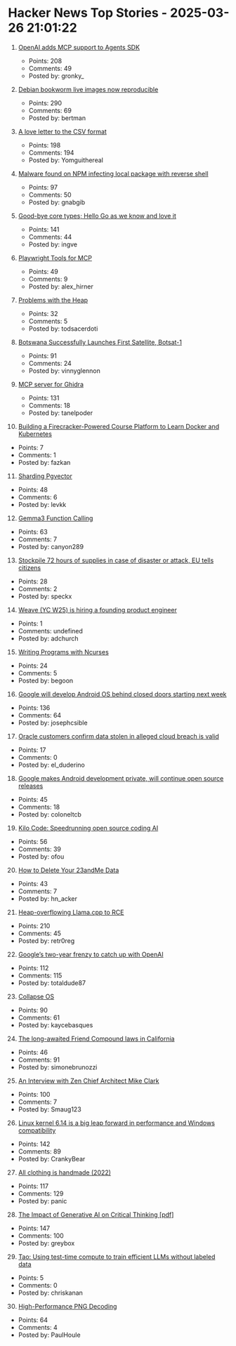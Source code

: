 # Hacker News Top Stories - 2025-03-26 21:01:22

1. [OpenAI adds MCP support to Agents SDK](https://openai.github.io/openai-agents-python/mcp/)
   - Points: 208
   - Comments: 49
   - Posted by: gronky_

2. [Debian bookworm live images now reproducible](https://lwn.net/Articles/1015402/)
   - Points: 290
   - Comments: 69
   - Posted by: bertman

3. [A love letter to the CSV format](https://github.com/medialab/xan/blob/master/docs/LOVE_LETTER.md)
   - Points: 198
   - Comments: 194
   - Posted by: Yomguithereal

4. [Malware found on NPM infecting local package with reverse shell](https://www.reversinglabs.com/blog/malicious-npm-patch-delivers-reverse-shell)
   - Points: 97
   - Comments: 50
   - Posted by: gnabgib

5. [Good-bye core types; Hello Go as we know and love it](https://go.dev/blog/coretypes)
   - Points: 141
   - Comments: 44
   - Posted by: ingve

6. [Playwright Tools for MCP](https://github.com/microsoft/playwright-mcp)
   - Points: 49
   - Comments: 9
   - Posted by: alex_hirner

7. [Problems with the Heap](https://rachelbythebay.com/w/2025/03/26/atop/)
   - Points: 32
   - Comments: 5
   - Posted by: todsacerdoti

8. [Botswana Successfully Launches First Satellite, Botsat-1](https://spaceinafrica.com/2025/03/15/botswana-successfully-launches-first-satellite-botsat-1/)
   - Points: 91
   - Comments: 24
   - Posted by: vinnyglennon

9. [MCP server for Ghidra](https://github.com/LaurieWired/GhidraMCP)
   - Points: 131
   - Comments: 18
   - Posted by: tanelpoder

10. [Building a Firecracker-Powered Course Platform to Learn Docker and Kubernetes](https://iximiuz.com/en/posts/iximiuz-labs-story/)
   - Points: 7
   - Comments: 1
   - Posted by: fazkan

11. [Sharding Pgvector](https://pgdog.dev/blog/sharding-pgvector)
   - Points: 48
   - Comments: 6
   - Posted by: levkk

12. [Gemma3 Function Calling](https://ai.google.dev/gemma/docs/capabilities/function-calling)
   - Points: 63
   - Comments: 7
   - Posted by: canyon289

13. [Stockpile 72 hours of supplies in case of disaster or attack, EU tells citizens](https://www.theguardian.com/world/2025/mar/26/stockpile-supplies-72-hours-disasters-attack-eu-tells-citizens)
   - Points: 28
   - Comments: 2
   - Posted by: speckx

14. [Weave (YC W25) is hiring a founding product engineer](https://www.ycombinator.com/companies/weave-3/jobs/E0LFOgu-founding-product-engineer)
   - Points: 1
   - Comments: undefined
   - Posted by: adchurch

15. [Writing Programs with Ncurses](https://invisible-island.net/ncurses/ncurses-intro.html)
   - Points: 24
   - Comments: 5
   - Posted by: begoon

16. [Google will develop Android OS behind closed doors starting next week](https://9to5google.com/2025/03/26/google-android-aosp-developement-private/)
   - Points: 136
   - Comments: 64
   - Posted by: josephcsible

17. [Oracle customers confirm data stolen in alleged cloud breach is valid](https://www.bleepingcomputer.com/news/security/oracle-customers-confirm-data-stolen-in-alleged-cloud-breach-is-valid/)
   - Points: 17
   - Comments: 0
   - Posted by: el_duderino

18. [Google makes Android development private, will continue open source releases](https://arstechnica.com/gadgets/2025/03/google-makes-android-development-private-will-continue-open-source-releases/)
   - Points: 45
   - Comments: 18
   - Posted by: coloneltcb

19. [Kilo Code: Speedrunning open source coding AI](https://blog.kilocode.ai/p/kilo-code-speedrunning-open-source-coding-ai)
   - Points: 56
   - Comments: 39
   - Posted by: ofou

20. [How to Delete Your 23andMe Data](https://www.eff.org/deeplinks/2025/03/how-delete-your-23andme-data)
   - Points: 43
   - Comments: 7
   - Posted by: hn_acker

21. [Heap-overflowing Llama.cpp to RCE](https://retr0.blog/blog/llama-rpc-rce)
   - Points: 210
   - Comments: 45
   - Posted by: retr0reg

22. [Google’s two-year frenzy to catch up with OpenAI](https://www.wired.com/story/google-openai-gemini-chatgpt-artificial-intelligence/)
   - Points: 112
   - Comments: 115
   - Posted by: totaldude87

23. [Collapse OS](http://collapseos.org/)
   - Points: 90
   - Comments: 61
   - Posted by: kaycebasques

24. [The long-awaited Friend Compound laws in California](https://supernuclear.substack.com/p/the-long-awaited-friend-compound)
   - Points: 46
   - Comments: 91
   - Posted by: simonebrunozzi

25. [An Interview with Zen Chief Architect Mike Clark](https://www.computerenhance.com/p/an-interview-with-zen-chief-architect)
   - Points: 100
   - Comments: 7
   - Posted by: Smaug123

26. [Linux kernel 6.14 is a big leap forward in performance and Windows compatibility](https://www.zdnet.com/article/linux-kernel-6-14-is-a-big-leap-forward-in-performance-and-windows-compatibility/)
   - Points: 142
   - Comments: 89
   - Posted by: CrankyBear

27. [All clothing is handmade (2022)](https://ruthtillman.com/post/all-clothing-is-handmade/)
   - Points: 117
   - Comments: 129
   - Posted by: panic

28. [The Impact of Generative AI on Critical Thinking [pdf]](https://www.microsoft.com/en-us/research/wp-content/uploads/2025/01/lee_2025_ai_critical_thinking_survey.pdf)
   - Points: 147
   - Comments: 100
   - Posted by: greybox

29. [Tao: Using test-time compute to train efficient LLMs without labeled data](https://www.databricks.com/blog/tao-using-test-time-compute-train-efficient-llms-without-labeled-data)
   - Points: 5
   - Comments: 0
   - Posted by: chriskanan

30. [High-Performance PNG Decoding](https://blend2d.com/blog/png-image-codec.html)
   - Points: 64
   - Comments: 4
   - Posted by: PaulHoule

